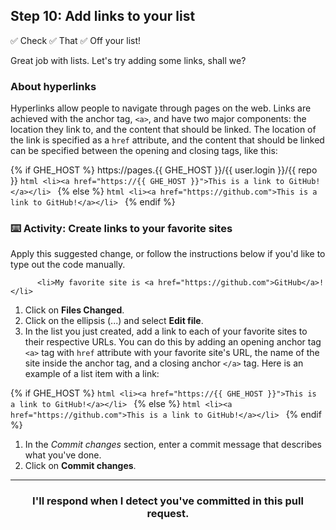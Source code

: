 ## Step 10: Add links to your list

✅ Check
✅ That
✅ Off your list!

Great job with lists. Let's try adding some links, shall we?

### About hyperlinks

Hyperlinks allow people to navigate through pages on the web. Links are achieved with the anchor tag, `<a>`, and have two major components: the location they link to, and the content that should be linked. The location of the link is specified as a `href` attribute, and the content that should be linked can be specified between the opening and closing tags, like this:

{% if GHE_HOST %}
  https://pages.{{ GHE_HOST }}/{{ user.login }}/{{ repo }}
        ```html
      <li><a href="https://{{ GHE_HOST }}">This is a link to GitHub!</a></li>
      ```
{% else %}
      ```html
      <li><a href="https://github.com">This is a link to GitHub!</a></li>
      ```
{% endif %}

### :keyboard: Activity: Create links to your favorite sites

Apply this suggested change, or follow the instructions below if you'd like to type out the code manually.

```suggestion
      <li>My favorite site is <a href="https://github.com">GitHub</a>!</li>
```

1. Click on **Files Changed**.
1. Click on the ellipsis (...) and select **Edit file**.
1. In the list you just created, add a link to each of your favorite sites to their respective URLs. You can do this by adding an opening anchor tag `<a>` tag with `href` attribute with your favorite site's URL, the name of the site inside the anchor tag, and a closing anchor `</a>` tag. Here is an example of a list item with a link:

{% if GHE_HOST %}
        ```html
      <li><a href="https://{{ GHE_HOST }}">This is a link to GitHub!</a></li>
      ```
{% else %}
      ```html
      <li><a href="https://github.com">This is a link to GitHub!</a></li>
      ```
{% endif %}

1. In the _Commit changes_ section, enter a commit message that describes what you've done.
2. Click on **Commit changes**.

<hr>
<h3 align="center">I'll respond when I detect you've committed in this pull request.</h3>